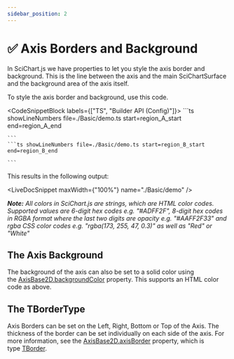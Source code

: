 ```yaml
---
sidebar_position: 2
---
```


# ✅ Axis Borders and Background

In SciChart.js we have properties to let you style the axis border and background. This is the line between the axis and the main SciChartSurface and the background area of the axis itself.

To style the axis border and background, use this code.

<CodeSnippetBlock labels={["TS", "Builder API (Config)"]}>
    ```ts showLineNumbers file=./Basic/demo.ts start=region_A_start end=region_A_end

    ```
    ```ts showLineNumbers file=./Basic/demo.ts start=region_B_start end=region_B_end

    ```
</CodeSnippetBlock>

This results in the following output:

<LiveDocSnippet maxWidth={"100%"} name="./Basic/demo" />

_**Note:** All colors in SciChart.js are strings, which are HTML color codes. Supported values are 6-digit hex codes e.g. "#ADFF2F", 8-digit hex codes in RGBA format where the last two digits are opacity e.g. "#AAFF2F33" and rgba CSS color codes e.g. "rgba(173, 255, 47, 0.3)" as well as "Red" or "White"_

The Axis Background
-------------------

The background of the axis can also be set to a solid color using the [AxisBase2D.backgroundColor](https://www.scichart.com/documentation/js/current/typedoc/classes/axisbase2d.html#backgroundcolor) property. This supports an HTML color code as above.

The TBorderType
---------------

Axis Borders can be set on the Left, Right, Bottom or Top of the Axis. The thickness of the border can be set individually on each side of the axis. For more information, see the [AxisBase2D.axisBorder](https://www.scichart.com/documentation/js/current/typedoc/classes/axisbase2d.html#axisborder) property, which is type [TBorder](https://www.scichart.com/documentation/js/current/typedoc/index.html#tborder).
